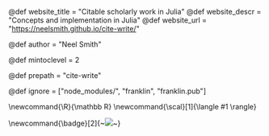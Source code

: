 <!--
Add here global page variables to use throughout your
website.
The website_* must be defined for the RSS to work
-->
@def website_title = "Citable scholarly work in Julia"
@def website_descr = "Concepts and implementation in Julia"
@def website_url   = "https://neelsmith.github.io/cite-write/"

@def author = "Neel Smith"

@def mintoclevel = 2

@def prepath = "cite-write"

<!--
Add here files or directories that should be ignored by Franklin, otherwise
these files might be copied and, if markdown, processed by Franklin which
you might not want. Indicate directories by ending the name with a `/`.
-->
@def ignore = ["node_modules/", "franklin", "franklin.pub"]

<!--
Add here global latex commands to use throughout your
pages. It can be math commands but does not need to be.
For instance:
* \newcommand{\phrase}{This is a long phrase to copy.}
-->
\newcommand{\R}{\mathbb R}
\newcommand{\scal}[1]{\langle #1 \rangle}

\newcommand{\badge}[2]{~~~<a href="#2"><span class="badge"><img src="#1"/></a></span>~~~}